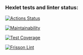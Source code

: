 ### Hexlet tests and linter status:
[![Actions Status](https://github.com/FrissonFrisson/python-project-83/actions/workflows/hexlet-check.yml/badge.svg)](https://github.com/FrissonFrisson/python-project-83/actions)

[![Maintainability](https://api.codeclimate.com/v1/badges/1a1d2aebc7c649f916d6/maintainability)](https://codeclimate.com/github/FrissonFrisson/python-project-83/maintainability)

[![Test Coverage](https://api.codeclimate.com/v1/badges/1a1d2aebc7c649f916d6/test_coverage)](https://codeclimate.com/github/FrissonFrisson/python-project-83/test_coverage)

[![Frisson Lint](https://github.com/FrissonFrisson/python-project-83/actions/workflows/check_lint.yml/badge.svg)](https://github.com/FrissonFrisson/python-project-83/actions/workflows/check_lint.yml)